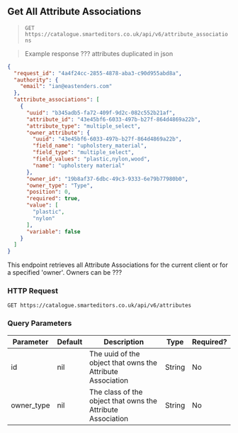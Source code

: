 ## Get All Attribute Associations

> `GET https://catalogue.smarteditors.co.uk/api/v6/attribute_associations`

> Example response ??? attributes duplicated in json

```json
{
  "request_id": "4a4f24cc-2855-4878-aba3-c90d955abd8a",
  "authority": {
    "email": "ian@eastenders.com"
  },
  "attribute_associations": [
    {
      "uuid": "b345adb5-fa72-409f-9d2c-082c552b21af",
      "attribute_id": "43e45bf6-6033-497b-b27f-864d4869a22b",
      "attribute_type": "multiple_select",
      "owner_attribute": {
        "uuid": "43e45bf6-6033-497b-b27f-864d4869a22b",
        "field_name": "upholstery_material",
        "field_type": "multiple_select",
        "field_values": "plastic,nylon,wood",
        "name": "upholstery material"
      },
      "owner_id": "19b8af37-6dbc-49c3-9333-6e79b77980b0",
      "owner_type": "Type",
      "position": 0,
      "required": true,
      "value": [
        "plastic",
        "nylon"
      ],
      "variable": false
    }
  ]
}
```

This endpoint retrieves all Attribute Associations for the current client or for a specified 'owner'. 
Owners can be ???

### HTTP Request

`GET https://catalogue.smarteditors.co.uk/api/v6/attributes`


### Query Parameters

Parameter | Default | Description | Type | Required?
--------- | ------- | ----------- | ---- | --------
id | nil | The uuid of the object that owns the Attribute Association | String | No
owner_type | nil | The class of the object that owns the Attribute Association | String | No